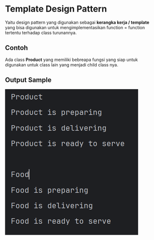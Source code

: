 # Template Design Pattern

Yaitu design pattern yang digunakan sebagai **kerangka kerja / template** yang bisa digunakan untuk mengimplementasikan function = function tertentu terhadap class turunannya.

## Contoh
Ada class **Product** yang memiliki bebreapa fungsi yang siap untuk digunakan untuk class lain yang menjadi child class nya.

## Output Sample
![output](./src/img/screenshot/output.png)